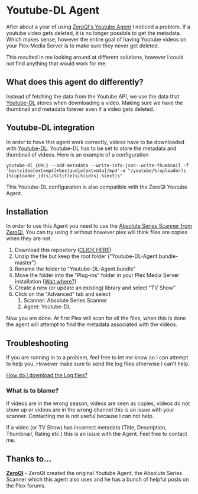 # Youtube-DL Agent
After about a year of using [ZeroQI's Youtube Agent](https://github.com/ZeroQI/YouTube-Agent.bundle) I noticed a problem. If a youtube video gets deleted, it is no longer possible to get the metadata. Which makes sense, however the entire goal of having Youtube videos on your Plex Media Server is to make sure they never get deleted. 

This resulted in me looking around at different solutions, however I could not find anything that would work for me. 

## What does this agent do differently?  
Instead of fetching the data from the Youtube API, we use the data that [Youtube-DL](https://github.com/ytdl-org/youtube-dl) stores when downloading a video. Making sure we have the thumbnail and metadata forever even if a video gets deleted.

## Youtube-DL integration
In order to have this agent work correctly, videos have to be downloaded with [Youtube-DL](https://github.com/ytdl-org/youtube-dl). Youtube-DL has to be set to store the metadata and thumbnail of videos. Here is an example of a configuration

```
youtube-dl {URL} --add-metadata --write-info-json--write-thumbnail -f 'bestvideo[ext=mp4]+bestaudio[ext=m4a]/mp4'-o "/youtube/%(uploader)s [%(uploader_id)s]/%(title)s[%(id)s].%(ext)s"
```

This Youtube-DL configuration is also compatible with the ZeroQI Youtube Agent.

## Installation
In order to use this Agent you need to use the [Absolute Series Scanner from ZeroQI](https://github.com/ZeroQI/Absolute-Series-Scanner), You can try using it without however plex will think files are copies when they are not.

1. Download this repository ([CLICK HERE](https://github.com/JordyAlkema/Youtube-DL-Agent.bundle/archive/master.zip))
2. Unzip the file but keep the root folder ("Youtube-DL-Agent.bundle-master")
3. Rename the folder to "Youtube-DL-Agent.bundle"
4. Move the folder into the "Plug-ins" folder in your Plex Media Server installation ([Wait where?](https://support.plex.tv/articles/201106098-how-do-i-find-the-plug-ins-folder/))
5. Create a new (or update an existing) library and select "TV Show"
6. Click on the "Advanced" tab and select
    1. Scanner: Absolute Series Scanner
    2. Agent: Youtube-DL

Now you are done. At first Plex will scan for all the files, when this is done the agent will attempt to find the metadata associated with the videos.

## Troubleshooting
If you are running in to a problem, feel free to let me know so I can attempt to help you. However make sure to send the log files otherwise I can't help.

[How do I download the Log files?](https://support.plex.tv/articles/200250417-plex-media-server-log-files/)

### What is to blame?
If videos are in the wrong season, videos are seen as copies, videos do not show up or videos are in the wrong channel this is an issue with your scanner. Contacting me is not useful because I can not help.

If a video (or TV Show) has incorrect metadata (Title, Description, Thumbnail, Rating etc.) this is an issue with the Agent. Feel free to contact me.


## Thanks to...

**[ZeroQI](https://github.com/ZeroQI)** - ZeroQI created the original Youtube Agent, the Absolute Series Scanner which this agent also uses and he has a bunch of helpful posts on the Plex forums.